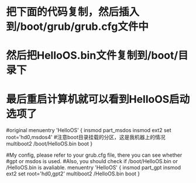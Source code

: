 # 把下面的代码复制，然后插入到/boot/grub/grub.cfg文件中 
# 然后把HelloOS.bin文件复制到/boot/目录下
# 最后重启计算机就可以看到HelloOS启动选项了

#original
menuentry 'HelloOS' {
    insmod part_msdos
    insmod ext2
    set root='hd0,msdos4' #注意boot目录挂载的分区，这是我机器上的情况
    multiboot2 /boot/HelloOS.bin
    boot
}

#My config, please refer to your grub.cfg file, there you can see whether
#gpt or msdos is used.
#Also, you should check if /boot/HelloOS.bin or /HelloOS.bin is avaliable.
menuentry 'HelloOS' {
    insmod part_gpt
    insmod ext2
    set root='hd0,gpt2'
    multiboot2 /HelloOS.bin
    boot
}
